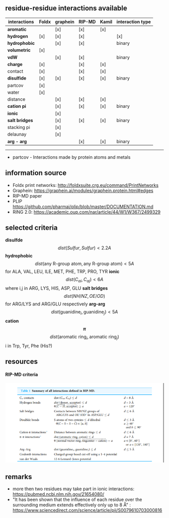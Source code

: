 

## residue-residue interactions available
|interactions|     Foldx | graphein | RIP-MD | Kamil | interaction type |
|-------|-----------|----------|--------|-------|-----------------------|
|**aromatic**|        | [x]        | [x] | [x]   |                      |
|**hydrogen**| [x]     |     [x]    | [x] | | [x] |  binary  | 
|**hydrophobic**|      |   [x]     | [x]   |  |  binary |  
|**volumetric**|  [x]  |          | | |  |
|**vdW**|              | [x]      | [x] | |  binary |
|**charge**| [x]       |           | [x] | [x] | |
|contact| [x]      |           | [x] | [x] | |
|**disulfide**| [x]    |  [x]       |  [x] | [x] | binary |
|partcov| [x]      |          | | |
|water| [x]        |           | | |
|distance|      |   [x]         |  [x] | [x] | |
|**cation pi**|      |    [x]        | [x] | [x] | binary |
|**ionic**|      |        [x]    | | |
|**salt bridges**|   |    [x]         | [x] | [x] | binary |
|stacking pi |    |     [x]         | | |
|delaunay     |    |        [x]     | | |
|**arg - arg**|       |            |  [x] | [x] | binary |
--------------------------------------


* partcov -  Interactions made by protein atoms and metals


## information source
* Foldx print networks:  http://foldxsuite.crg.eu/command/PrintNetworks
* Graphein: https://graphein.ai/modules/graphein.protein.html#edges
* RIP-MD paper
* PLIP https://github.com/pharmai/plip/blob/master/DOCUMENTATION.md
* RING 2.0: https://academic.oup.com/nar/article/44/W1/W367/2499329

## selected criteria
**disulfde**   $$dist(Sulfur, Sulfur) < 2.2 A$$
**hydrophobic** $$dist(\text{any R-group atom}, \text{any R-group atom} ) < 5 A$$ for ALA, VAL, LEU, ILE, MET, PHE, TRP, PRO, TYR
**ionic** $$dist(C_{\alpha i}, C_{\alpha j} ) < 6 A$$  where i,j in  ARG, LYS, HIS, ASP, GLU
**salt bridges** $$dist(NH/NZ, OE/OD)$$ for ARG/LYS and ARG/GLU respectively
**arg-arg** $$dist(\text{guanidine}_i, \text{guanidine}_j) < 5 A$$
**cation $$\pi$$** $$dist(\text{aromatic ring}_i, \text{aromatic ring}_j)$$ i in Trp, Tyr, Phe (His?)


## resources
#### RIP-MD criteria
![RIP-MD](img/RIP_MD_eq_table.png)


## remarks
- more then two residues may take part in ionic interactions: https://pubmed.ncbi.nlm.nih.gov/21654080/
- "It has been shown that the influence of each residue over the surrounding medium extends effectively only up to 8 Å" : https://www.sciencedirect.com/science/article/pii/S0079610703000816
